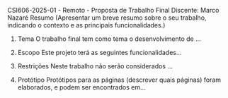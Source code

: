 CSI606-2025-01 - Remoto - Proposta de Trabalho Final
Discente: Marco Nazaré
Resumo
(Apresentar um breve resumo sobre o seu trabalho, indicando o contexto e as principais funcionalidades.)

1. Tema
O trabalho final tem como tema o desenvolvimento de ...

2. Escopo
Este projeto terá as seguintes funcionalidades...

3. Restrições
Neste trabalho não serão considerados ...

4. Protótipo
Protótipos para as páginas (descrever quais páginas) foram elaborados, e podem ser encontrados em...

